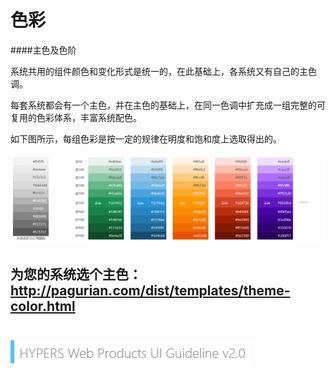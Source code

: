 # 色彩
####主色及色阶

系统共用的组件颜色和变化形式是统一的，在此基础上，各系统又有自己的主色调。

每套系统都会有一个主色，并在主色的基础上，在同一色调中扩充成一组完整的可复用的色彩体系，丰富系统配色。

如下图所示，每组色彩是按一定的规律在明度和饱和度上选取得出的。

![Alt text](../image/UI-Standar-LUXURY-03-1.jpg)

为您的系统选个主色：http://pagurian.com/dist/templates/theme-color.html
<br>
<br>
---
![mark logo](../image/UI-Standar-V.jpg)
